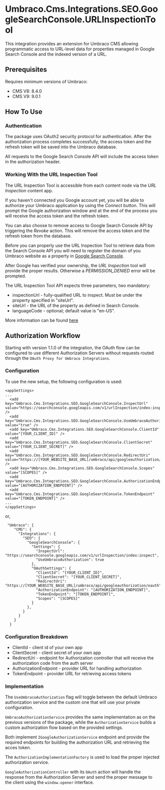 # Umbraco.Cms.Integrations.SEO.GoogleSearchConsole.URLInspectionTool

This integration provides an extension for Umbraco CMS allowing programmatic access to URL-level data for properties managed in Google Search Console and the indexed version of a URL.

## Prerequisites

Requires minimum versions of Umbraco:

- CMS V8: 8.4.0
- CMS V9: 9.0.1

## How To Use

### Authentication

The package uses OAuth2 security protocol for authentication. After the authorization process completes successfully, 
the access token and the refresh token will be saved into the Umbraco database.

All requests to the Google Search Console API will include the access token in the authorization header.

### Working With the URL Inspection Tool

The URL Inspection Tool is accessible from each content node via the _URL Inspection_ content app.

If you haven't connected you Google account yet, you will be able to authorize your Umbraco application
by using the _Connect_ button. This will prompt the Google authorization window and at the end of the process you will receive 
the access token and the refresh token.

You can also choose to remove access to Google Search Console API by triggering the _Revoke_ action. This will remove the access token and the refresh token 
from the database. 

Before you can properly use the URL Inspection Tool to retrieve data from the Search Console API you
will need to register the domain of you Umbraco website as a property in [Google Search Console](https://search.google.com/search-console).

After Google has verified your ownership, the _URL Inspection_ tool will provide the proper results. Otherwise a _PERMISSION_DENIED_
error will be prompted.

The URL Inspection Tool API expects three parameters, two mandatory:
- inspectionUrl - fully-qualified URL to inspect. Must be under the property specified in "siteUrl".
- siteUrl - the URL of the property as defined in Search Console.
- languageCode - optional; default value is "en-US".

More information can be found [here](https://developers.google.com/webmaster-tools/v1/urlInspection.index/inspect)

## Authorization Workflow
Starting with version 1.1.0 of the integration, the OAuth flow can be configured to use different Authorization Servers without requests routed through the `OAuth Proxy for Umbraco Integrations`.

### Configuration
To use the new setup, the following configuration is used:
```
<appSettings>
...
  <add key="Umbraco.Cms.Integrations.SEO.GoogleSearchConsole.InspectUrl" value="https://searchconsole.googleapis.com/v1/urlInspection/index:inspect" />
  <add key="Umbraco.Cms.Integrations.SEO.GoogleSearchConsole.UseUmbracoAuthorization" value="true" />
  <add key="Umbraco.Cms.Integrations.SEO.GoogleSearchConsole.ClientId" value="[YOUR_CLIENT_ID]" />
  <add key="Umbraco.Cms.Integrations.SEO.GoogleSearchConsole.ClientSecret" value="[YOUR_CLIENT_SECRET]" />
  <add key="Umbraco.Cms.Integrations.SEO.GoogleSearchConsole.RedirectUri" value="https://[YOUR_WEBSITE_BASE_URL]/umbraco/api/googleauthorization/oauth" />
  <add key="Umbraco.Cms.Integrations.SEO.GoogleSearchConsole.Scopes" value="[SCOPES]" />
  <add key="Umbraco.Cms.Integrations.SEO.GoogleSearchConsole.AuthorizationEndpoint" value="[AUTHORIZATION_ENDPOINT]" />
  <add key="Umbraco.Cms.Integrations.SEO.GoogleSearchConsole.TokenEndpoint" value="[TOKEN_ENDPOINT]" />
...
</appSettings>
```

or, 

```
 "Umbraco": {
    "CMS": {
      "Integrations": {
        "SEO": {
          "GoogleSearchConsole": {
            "Settings": {
              "InspectUrl": "https://searchconsole.googleapis.com/v1/urlInspection/index:inspect",
              "UseUmbracoAuthorization": true
            },
            "OAuthSettings": {
              "ClientId": "[YOUR_CLIENT_ID]",
              "ClientSecret": "[YOUR_CLIENT_SECRET]",
              "RedirectUri": "https://[YOUR_WEBSITE_BASE_URL]/umbraco/api/googleauthorization/oauth",
              "AuthorizationEndpoint": "[AUTHORIZATION_ENDPOINT]",
              "TokenEndpoint": "[TOKEN_ENDPOINT]",
              "Scopes": "[SCOPES]"
            }
          },
        }
      }
    }
  }
```

### Configuration Breakdown
- ClientId - client id of your own app
- ClientSecret - client secret of your own app
- RedirectUri - endpoint for Authorization controller that will receive the authorization code from the auth server
- AuthorizationEndpoint - provider URL for handling authorization
- TokenEndpoint - provider URL for retrieving access tokens

### Implementation
The `UseUmbracoAuthorization` flag will toggle between the default Umbraco authorization service and the custom one that will use your private configuration.

`UmbracoAuthorizationService` provides the same implementation as on the previous versions of the package, while the `AuthorizationService` builds a custom authorization flow based on the provided settings.

Both implement `IGoogleAuthorizationService` endpoint and provide the required endpoints for building the authorization URL and retrieving the acces token.

The `AuthorizationImplementationFactory` is used to load the proper injected authorization service.

`GoogleAuthorizationController` with its `OAuth` action will handle the response from the Authorization Server and send the proper message to the client using the `window.opener` interface.

